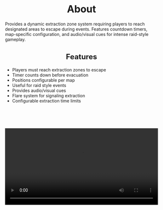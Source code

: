 <h1 style="text-align:center; font-size:2rem; font-weight:bold;">About</h1>

Provides a dynamic extraction zone system requiring players to reach designated areas to escape during events. Features countdown timers, map-specific configuration, and audio/visual cues for intense raid-style gameplay.

<h2 style="text-align:center; font-size:1.5rem; font-weight:bold;">Features</h2>

- Players must reach extraction zones to escape
- Timer counts down before evacuation
- Positions configurable per map
- Useful for raid style events
- Provides audio/visual cues
- Flare system for signaling extraction
- Configurable extraction time limits

<br><br>

<p align="center">
  <video width="900" style="max-width:100%; margin-bottom: 40px; margin-top: 20px;" controls>
    <source src="https://github.com/bleonheart/bleonheart.github.io/raw/refs/heads/main/docs/assets/Extraction.mp4" type="video/mp4">
    Your browser does not support the video tag.
  </video>
</p>

<br><br>

